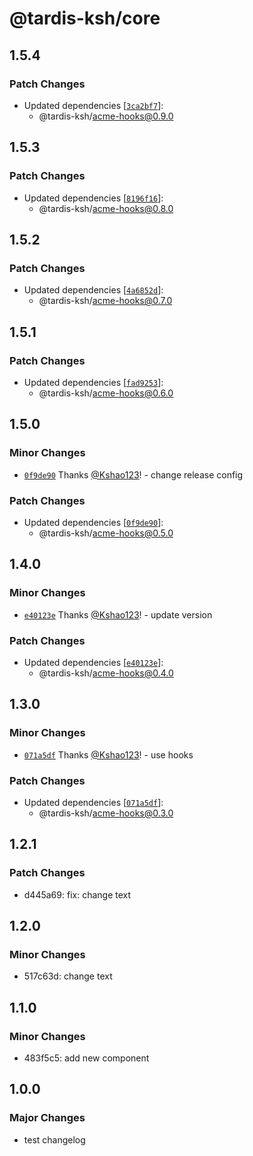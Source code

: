 # @tardis-ksh/core

## 1.5.4

### Patch Changes

- Updated dependencies [[`3ca2bf7`](https://github.com/tardis-ksh/demo-turborepo/commit/3ca2bf7a46d6d16268171eba39bd4a7ad930b998)]:
  - @tardis-ksh/acme-hooks@0.9.0

## 1.5.3

### Patch Changes

- Updated dependencies [[`8196f16`](https://github.com/tardis-ksh/demo-turborepo/commit/8196f164ad0ca258708d8a9dde19de24a592c142)]:
  - @tardis-ksh/acme-hooks@0.8.0

## 1.5.2

### Patch Changes

- Updated dependencies [[`4a6852d`](https://github.com/tardis-ksh/demo-turborepo/commit/4a6852dd9bed00bfe5388aa5103073ad646160e2)]:
  - @tardis-ksh/acme-hooks@0.7.0

## 1.5.1

### Patch Changes

- Updated dependencies [[`fad9253`](https://github.com/tardis-ksh/demo-turborepo/commit/fad92539015bc84a158753246983093930554a53)]:
  - @tardis-ksh/acme-hooks@0.6.0

## 1.5.0

### Minor Changes

- [`0f9de90`](https://github.com/tardis-ksh/demo-turborepo/commit/0f9de90addcead8cd901a9e13c0af1737c66f466) Thanks [@Kshao123](https://github.com/Kshao123)! - change release config

### Patch Changes

- Updated dependencies [[`0f9de90`](https://github.com/tardis-ksh/demo-turborepo/commit/0f9de90addcead8cd901a9e13c0af1737c66f466)]:
  - @tardis-ksh/acme-hooks@0.5.0

## 1.4.0

### Minor Changes

- [`e40123e`](https://github.com/tardis-ksh/demo-turborepo/commit/e40123e967adfcb311d72c6efb9e89c84bae64d0) Thanks [@Kshao123](https://github.com/Kshao123)! - update version

### Patch Changes

- Updated dependencies [[`e40123e`](https://github.com/tardis-ksh/demo-turborepo/commit/e40123e967adfcb311d72c6efb9e89c84bae64d0)]:
  - @tardis-ksh/acme-hooks@0.4.0

## 1.3.0

### Minor Changes

- [`071a5df`](https://github.com/tardis-ksh/demo-turborepo/commit/071a5df90de9e24e4cd8c2f399aff8e7e0ce83b7) Thanks [@Kshao123](https://github.com/Kshao123)! - use hooks

### Patch Changes

- Updated dependencies [[`071a5df`](https://github.com/tardis-ksh/demo-turborepo/commit/071a5df90de9e24e4cd8c2f399aff8e7e0ce83b7)]:
  - @tardis-ksh/acme-hooks@0.3.0

## 1.2.1

### Patch Changes

- d445a69: fix: change text

## 1.2.0

### Minor Changes

- 517c63d: change text

## 1.1.0

### Minor Changes

- 483f5c5: add new component

## 1.0.0

### Major Changes

- test changelog
